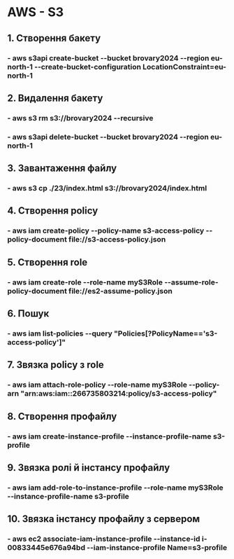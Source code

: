 # AWS - S3

## 1. Створення бакету

### - aws s3api create-bucket --bucket brovary2024 --region eu-north-1 --create-bucket-configuration LocationConstraint=eu-north-1

## 2. Видалення бакету

### - aws s3 rm s3://brovary2024 --recursive

### - aws s3api delete-bucket --bucket brovary2024 --region eu-north-1

## 3. Завантаження файлу

### - aws s3 cp ./23/index.html s3://brovary2024/index.html

## 4. Створення policy

### - aws iam create-policy --policy-name s3-access-policy --policy-document file://s3-access-policy.json

## 5. Створення role

### - aws iam create-role --role-name myS3Role --assume-role-policy-document file://es2-assume-policy.json

## 6. Пошук

### - aws iam list-policies --query "Policies[?PolicyName=='s3-access-policy']"

## 7. Звязка policy з role

### - aws iam attach-role-policy --role-name myS3Role --policy-arn "arn:aws:iam::266735803214:policy/s3-access-policy"

## 8. Створення профайлу

### - aws iam create-instance-profile --instance-profile-name s3-profile

## 9. Звязка ролі й інстансу профайлу

### - aws iam add-role-to-instance-profile --role-name myS3Role --instance-profile-name s3-profile

## 10. Звязка інстансу профайлу з сервером

### - aws ec2 associate-iam-instance-profile --instance-id i-00833445e676a94bd --iam-instance-profile Name=s3-profile
